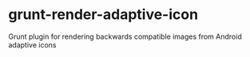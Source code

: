 # grunt-render-adaptive-icon
Grunt plugin for rendering backwards compatible images from Android adaptive icons
